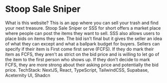 
# Stoop Sale Sniper

What is this website?
This is an app where you can sell your trash and find your next treasure. Stoop Sale Sniper or SSS for short offers a market place where people can post the items they want to sell. SSS also allows users to place bids on items they see. The bid isn't final but it gives the seller an idea of what they can except and what a ballpark budget for buyers. Sellers can specify if their item is First come first serve (FCFS). If they do mark their item as FCFS, they aren't as strict on the bid price and is willing to let go of the item to the first person who shows up. If they don't decide to mark FCFS, they are more strong about their asking price and potentially the bid price.
TechStack: NextJS, React, TypeScript, TailwindCSS, Supabase, Aceternity UI, Shadcn

